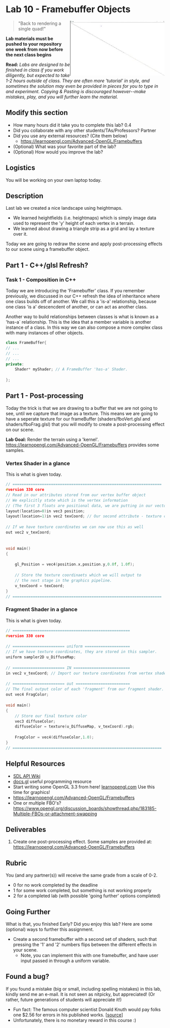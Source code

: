 # Lab 10 - Framebuffer Objects

<img align="right" src="./media/fbo.JPG" width="300px" alt="picture">

> "Back to rendering a single quad!"

**Lab materials must be pushed to your repository one week from now before the next class begins**

**Read:** *Labs are designed to be finished in class if you work diligently, but expected to take 1-2 hours outside of class. They are often more 'tutorial' in style, and sometimes the solution may even be provided in pieces for you to type in and experiment. Copying & Pasting is discouraged however--make mistakes, play, and you will further learn the material.*

## Modify this section

- How many hours did it take you to complete this lab? 0.4
- Did you collaborate with any other students/TAs/Professors? Partner
- Did you use any external resources? (Cite them below)
  - https://learnopengl.com/Advanced-OpenGL/Framebuffers
- (Optional) What was your favorite part of the lab?
- (Optional) How would you improve the lab?

## Logistics

You will be working on your own laptop today.

## Description

Last lab we created a nice landscape using heightmaps.

- We learned heightfields (i.e. heightmaps) which is simply image data used to represent the 'y' height of each vertex in a terrain.
- We learned about drawing a triangle strip as a grid and lay a texture over it. 

Today we are going to redraw the scene and apply post-processing effects to our scene using a framebuffer object.

## Part 1 - C++/glsl Refresh?


### Task 1 - Composition in C++

Today we are introducing the 'Framebuffer' class. If you remember previously, we discussed in our C++ refresh the idea of inheritance where one class builds off of another. We call this a 'is-a' relationship, because one class 'is a' descencdent of another, or can act as another class.

Another way to build relationships between classes is what is known as a 'has-a` relationship. This is the idea that a member variable is another instance of a class. In this way we can also compose a more complex class with many instances of other objects.

```cpp
class FrameBuffer{
// ...
// ...
// ...
private:
	Shader* myShader; // A FrameBuffer 'has-a' Shader.

};

```

## Part 1 - Post-processing

Today the trick is that we are drawing to a buffer that we are not going to see, until we capture that image as a texture. This means we are going to have a seperate texture for our frameBuffer (shaders/fboVert.glsl and shaders/fboFrag.glsl) that you will modify to create a post-processing effect on our scene.

**Lab Goal:** Render the terrain using a 'kernel'. https://learnopengl.com/Advanced-OpenGL/Framebuffers provides some samples.

### Vertex Shader in a glance

This is what is given today.

```c
// ==================================================================
#version 330 core
// Read in our attributes stored from our vertex buffer object
// We explicitly state which is the vertex information
// (The first 3 floats are positional data, we are putting in our vector)
layout(location=0)in vec3 position; 
layout(location=1)in vec2 texCoord; // Our second attribute - texture coordinates.

// If we have texture coordinates we can now use this as well
out vec2 v_texCoord;


void main()
{

    gl_Position = vec4(position.x,position.y,0.0f, 1.0f);

    // Store the texture coordinaets which we will output to
    // the next stage in the graphics pipeline.
    v_texCoord = texCoord;
}
// ==================================================================

```

### Fragment Shader in a glance

This is what is given today.

```c
// ====================================================
#version 330 core

// ======================= uniform ====================
// If we have texture coordinates, they are stored in this sampler.
uniform sampler2D u_DiffuseMap; 

// ======================= IN =========================
in vec2 v_texCoord; // Import our texture coordinates from vertex shader

// ======================= out ========================
// The final output color of each 'fragment' from our fragment shader.
out vec4 FragColor;

void main()
{
    // Store our final texture color
    vec3 diffuseColor;
    diffuseColor = texture(u_DiffuseMap, v_texCoord).rgb;
        
    FragColor = vec4(diffuseColor,1.0);
}
// ==================================================================


```

## Helpful Resources

- [SDL API Wiki](https://wiki.libsdl.org/CategoryAPI)
- [docs.gl](http://docs.gl/) useful programming resource
- Start writing some OpenGL 3.3 from here! [learnopengl.com](https://learnopengl.com/) Use this time for graphics!
- https://learnopengl.com/Advanced-OpenGL/Framebuffers
- One or multiple FBO's? https://www.opengl.org/discussion_boards/showthread.php/183185-Multiple-FBOs-or-attachment-swapping


## Deliverables

1. Create one post-processing effect. Some samples are provided at: https://learnopengl.com/Advanced-OpenGL/Framebuffers

## Rubric

You (and any partner(s)) will receive the same grade from a scale of 0-2.

- 0 for no work completed by the deadline
- 1 for some work completed, but something is not working properly
- 2 for a completed lab (with possible 'going further' options completed)

## Going Further

What is that, you finished Early? Did you enjoy this lab? Here are some (optional) ways to further this assignment.

- Create a second framebuffer with a second set of shaders, such that pressing the '1' and '2' numbers flips between the different effects in your scene.
	- Note, you can implement this with one framebuffer, and have user input passed in through a uniform variable.

## Found a bug?

If you found a mistake (big or small, including spelling mistakes) in this lab, kindly send me an e-mail. It is not seen as nitpicky, but appreciated! (Or rather, future generations of students will appreciate it!)

- Fun fact: The famous computer scientist Donald Knuth would pay folks one $2.56 for errors in his published works. [[source](https://en.wikipedia.org/wiki/Knuth_reward_check)]
- Unfortunately, there is no monetary reward in this course :)
